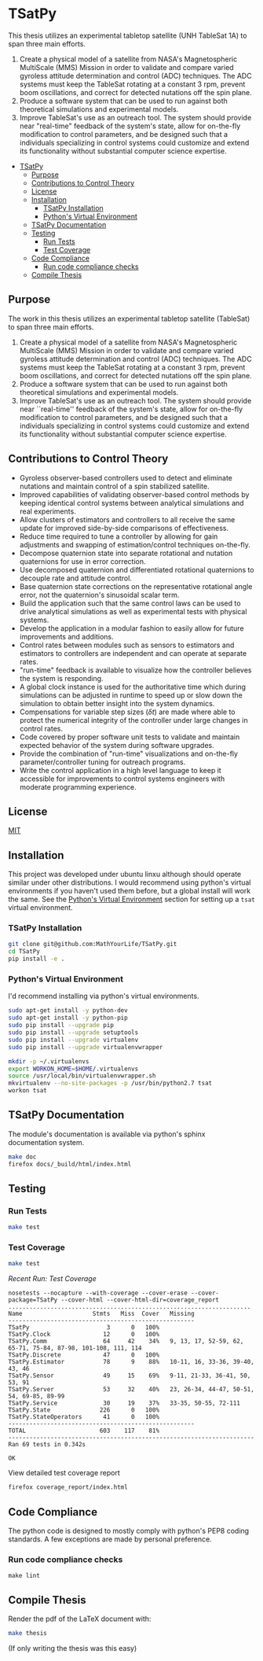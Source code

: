 # TSatPy

This thesis utilizes an experimental tabletop satellite (UNH TableSat 1A) to span three main efforts.

1. Create a physical model of a satellite from NASA's Magnetospheric MultiScale (MMS) Mission in order to validate and compare varied gyroless attitude determination and control (ADC) techniques.  The ADC systems must keep the TableSat rotating at a constant 3 rpm, prevent boom oscillations, and correct for detected nutations off the spin plane.
2. Produce a software system that can be used to run against both theoretical simulations and experimental models.
3. Improve TableSat's use as an outreach tool.  The system should provide near "real-time" feedback of the system's state, allow for on-the-fly modification to control parameters, and be designed such that a individuals specializing in control systems could customize and extend its functionality without substantial computer science expertise.

<!--- start_TOC -->

* [TSatPy](#tsatpy)
	* [Purpose](#purpose)
	* [Contributions to Control Theory](#contributions-to-control-theory)
	* [License](#license)
	* [Installation](#installation)
		* [TSatPy Installation](#tsatpy-installation)
		* [Python's Virtual Environment](#pythons-virtual-environment)
	* [TSatPy Documentation](#tsatpy-documentation)
	* [Testing](#testing)
		* [Run Tests](#run-tests)
		* [Test Coverage](#test-coverage)
	* [Code Compliance](#code-compliance)
		* [Run code compliance checks](#run-code-compliance-checks)
	* [Compile Thesis](#compile-thesis)

<!--- end_TOC -->

## Purpose

The work in this thesis utilizes an experimental tabletop satellite (TableSat) to span three main efforts.

1. Create a physical model of a satellite from NASA's Magnetospheric MultiScale (MMS) Mission in order to validate and compare varied gyroless attitude determination and control (ADC) techniques.  The ADC systems must keep the TableSat rotating at a constant 3 rpm, prevent boom oscillations, and correct for detected nutations off the spin plane.
2. Produce a software system that can be used to run against both theoretical simulations and experimental models.
3. Improve TableSat's use as an outreach tool.  The system should provide near ``real-time'' feedback of the system's state, allow for on-the-fly modification to control parameters, and be designed such that a individuals specializing in control systems could customize and extend its functionality without substantial computer science expertise.

## Contributions to Control Theory

* Gyroless observer-based controllers used to detect and eliminate nutations and maintain control of a spin stabilized satellite.
* Improved capabilities of validating observer-based control methods by keeping identical control systems between analytical simulations and real experiments.
* Allow clusters of estimators and controllers to all receive the same update for improved side-by-side comparisons of effectiveness.
* Reduce time required to tune a controller by allowing for gain adjustments and swapping of estimation/control techniques on-the-fly.
* Decompose quaternion state into separate rotational and nutation quaternions for use in error correction.
* Use decomposed quaternion and differentiated rotational quaternions to decouple rate and attitude control.
* Base quaternion state corrections on the representative rotational angle error, not the quaternion's sinusoidal scalar term.
* Build the application such that the same control laws can be used to drive analytical simulations as well as experimental tests with physical systems.
* Develop the application in a modular fashion to easily allow for future improvements and additions.
* Control rates between modules such as sensors to estimators and estimators to controllers are independent and can operate at separate rates.
* "run-time" feedback is available to visualize how the controller believes the system is responding.
* A global clock instance is used for the authoritative time which during simulations can be adjusted in runtime to speed up or slow down the simulation to obtain better insight into the system dynamics.
* Compensations for variable step sizes ($\delta t$) are made where able to protect the numerical integrity of the controller under large changes in control rates.
* Code covered by proper software unit tests to validate and maintain expected behavior of the system during software upgrades.
* Provide the combination of "run-time" visualizations and on-the-fly parameter/controller tuning for outreach programs.
* Write the control application in a high level language to keep it accessible for improvements to control systems engineers with moderate programming experience.


## License

[MIT](LICENSE)

## Installation

This project was developed under ubuntu linxu although should operate similar under other distributions.  I would recommend using python's virtual environments if you haven't used them before, but a global install will work the same.  See the [Python's Virtual Environment](#pythons-virtual-environment) section for setting up a `tsat` virtual environment.

### TSatPy Installation

```bash
git clone git@github.com:MathYourLife/TSatPy.git
cd TSatPy
pip install -e .
```

### Python's Virtual Environment

I'd recommend installing via python's virtual environments.

```bash
sudo apt-get install -y python-dev
sudo apt-get install -y python-pip
sudo pip install --upgrade pip
sudo pip install --upgrade setuptools
sudo pip install --upgrade virtualenv
sudo pip install --upgrade virtualenvwrapper

mkdir -p ~/.virtualenvs
export WORKON_HOME=$HOME/.virtualenvs
source /usr/local/bin/virtualenvwrapper.sh
mkvirtualenv --no-site-packages -p /usr/bin/python2.7 tsat
workon tsat
```

## TSatPy Documentation

The module's documentation is available via python's sphinx documentation system.

```bash
make doc
firefox docs/_build/html/index.html
```

## Testing

### Run Tests

```bash
make test
```

### Test Coverage

```bash
make test
```

*Recent Run: Test Coverage*
<!--- start_test_status -->
```
nosetests --nocapture --with-coverage --cover-erase --cover-package=TSatPy --cover-html --cover-html-dir=coverage_report
.....................................................................
Name                    Stmts   Miss  Cover   Missing
-----------------------------------------------------
TSatPy                      3      0   100%
TSatPy.Clock               12      0   100%
TSatPy.Comm                64     42    34%   9, 13, 17, 52-59, 62, 65-71, 75-84, 87-98, 101-108, 111, 114
TSatPy.Discrete            47      0   100%
TSatPy.Estimator           78      9    88%   10-11, 16, 33-36, 39-40, 43, 46
TSatPy.Sensor              49     15    69%   9-11, 21-33, 36-41, 50, 53, 91
TSatPy.Server              53     32    40%   23, 26-34, 44-47, 50-51, 54, 69-85, 89-99
TSatPy.Service             30     19    37%   33-35, 50-55, 72-111
TSatPy.State              226      0   100%
TSatPy.StateOperators      41      0   100%
-----------------------------------------------------
TOTAL                     603    117    81%
----------------------------------------------------------------------
Ran 69 tests in 0.342s

OK
```
<!--- end_test_status -->

View detailed test coverage report
```bash
firefox coverage_report/index.html
```

## Code Compliance

The python code is designed to mostly comply with python's PEP8 coding standards.  A few exceptions are made by personal preference.

### Run code compliance checks

```
make lint
```

## Compile Thesis

Render the pdf of the LaTeX document with:

```bash
make thesis
```

(If only writing the thesis was this easy)

